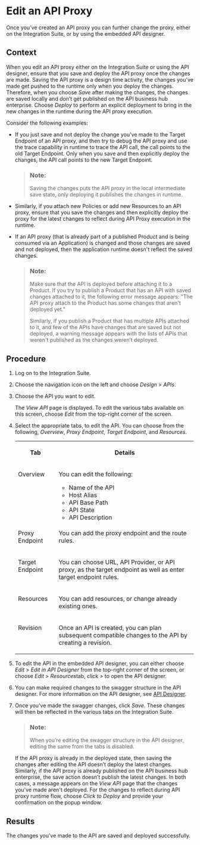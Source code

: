 <!-- loioa64b952578f84161829439c3ee6e967b -->

# Edit an API Proxy

Once you’ve created an API proxy you can further change the proxy, either on the Integration Suite, or by using the embedded API designer.



## Context

When you edit an API proxy either on the Integration Suite or using the API designer, ensure that you save and deploy the API proxy once the changes are made. Saving the API proxy is a design time activity, the changes you've made get pushed to the runtime only when you deploy the changes. Therefore, when you choose *Save* after making the changes, the changes are saved locally and don’t get published on the API business hub enterprise. Choose *Deploy* to perform an explicit deployment to bring in the new changes in the runtime during the API proxy execution.

Consider the following examples:

-   If you just save and not deploy the change you've made to the Target Endpoint of an API proxy, and then try to debug the API proxy and use the trace capability in runtime to trace the API call, the call points to the old Target Endpoint. Only when you save and then explicitly deploy the changes, the API call points to the new Target Endpoint.

    > ### Note:  
    > Saving the changes puts the API proxy in the local intermediate save state, only deploying it publishes the changes in runtime.

-   Similarly, if you attach new Policies or add new Resources to an API proxy, ensure that you save the changes and then explicitly deploy the proxy for the latest changes to reflect during API Proxy execution in the runtime.

-   If an API proxy \(that is already part of a published Product and is being consumed via an Application\) is changed and those changes are saved and not deployed, then the application runtime doesn't reflect the saved changes.

    > ### Note:  
    > Make sure that the API is deployed before attaching it to a Product. If you try to publish a Product that has an API with saved changes attached to it, the following error message appears: "The API proxy attach to the Product has some changes that aren't deployed yet."
    > 
    > Similarly, if you publish a Product that has multiple APIs attached to it, and few of the APIs have changes that are saved but not deployed, a warning message appears with the lists of APIs that weren't published as the changes weren’t deployed.




## Procedure

1.  Log on to the Integration Suite.

2.  Choose the navigation icon on the left and choose *Design* \> *APIs*.

3.  Choose the API you want to edit.

    The *View API* page is displayed. To edit the various tabs available on this screen, choose *Edit* from the top-right corner of the screen.

4.  Select the appropriate tabs, to edit the API. You can choose from the following, *Overview*, *Proxy Endpoint*, *Target Endpoint*, and *Resources*.


    <table>
    <tr>
    <th valign="top">

    Tab


    
    </th>
    <th valign="top">

    Details


    
    </th>
    </tr>
    <tr>
    <td valign="top">
    
    Overview


    
    </td>
    <td valign="top">
    
    You can edit the following:

    -   Name of the API
    -   Host Alias
    -   API Base Path
    -   API State
    -   API Description


    
    </td>
    </tr>
    <tr>
    <td valign="top">
    
    Proxy Endpoint


    
    </td>
    <td valign="top">
    
    You can add the proxy endpoint and the route rules.


    
    </td>
    </tr>
    <tr>
    <td valign="top">
    
    Target Endpoint


    
    </td>
    <td valign="top">
    
    You can choose URL, API Provider, or API proxy, as the target endpoint as well as enter target endpoint rules.


    
    </td>
    </tr>
    <tr>
    <td valign="top">
    
    Resources


    
    </td>
    <td valign="top">
    
    You can add resources, or change already existing ones.


    
    </td>
    </tr>
    <tr>
    <td valign="top">
    
    Revision


    
    </td>
    <td valign="top">
    
    Once an API is created, you can plan subsequent compatible changes to the API by creating a revision.


    
    </td>
    </tr>
    </table>
    
5.  To edit the API in the embedded API designer, you can either choose *Edit* \> *Edit in API Designer* from the top-right corner of the screen, or choose *Edit* \> *Resources*tab, click *\>* to open the API designer.

6.  You can make required changes to the swagger structure in the API designer. For more information on the API designer, see [API Designer](api-designer-51f3ca1.md).

7.  Once you've made the swagger changes, click *Save*. These changes will then be reflected in the various tabs on the Integration Suite.

    > ### Note:  
    > When you’re editing the swagger structure in the API designer, editing the same from the tabs is disabled.

    If the API proxy is already in the deployed state, then saving the changes after editing the API doesn’t deploy the latest changes. Similarly, if the API proxy is already published on the API business hub enterprise, the save action doesn’t publish the latest changes. In both cases, a message appears on the *View API* page that the changes you've made aren't deployed. For the changes to reflect during API proxy runtime flow, choose *Click to Deploy* and provide your confirmation on the popup window.




<a name="loioa64b952578f84161829439c3ee6e967b__result_nll_gkb_2qb"/>

## Results

The changes you've made to the API are saved and deployed successfully.

